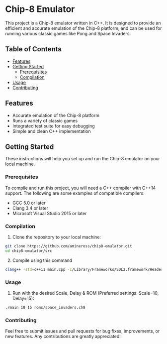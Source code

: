 
# Chip-8 Emulator

This project is a Chip-8 emulator written in C++. It is designed to provide an efficient and accurate emulation of the Chip-8 platform, and can be used for running various classic games like Pong and Space Invaders.

## Table of Contents

- [Features](#features)
- [Getting Started](#getting-started)
    - [Prerequisites](#prerequisites)
    - [Compilation](#compilation)
- [Usage](#usage)
- [Contributing](#contributing)

## Features

- Accurate emulation of the Chip-8 platform
- Runs a variety of classic games
- Integrated test suite for easy debugging
- Simple and clean C++ implementation

## Getting Started

These instructions will help you set up and run the Chip-8 emulator on your local machine.

### Prerequisites

To compile and run this project, you will need a C++ compiler with C++14 support. The following are some examples of compatible compilers:

- GCC 5.0 or later
- Clang 3.4 or later
- Microsoft Visual Studio 2015 or later

### Compilation

1. Clone the repository to your local machine:

```bash
git clone https://github.com/amineross/chip8-emulator.git
cd chip8-emulator/src
````
2. Compile using this command
```bash
clang++ -std=c++11 main.cpp -I/Library/Frameworks/SDL2.framework/Headers -F/Library/Frameworks -framework SDL2 -o main
```

### Usage

1. Run with the desired Scale, Delay & ROM (Preferred settings: Scale=10, Delay=15):
```bash
./main 10 15 roms/space_invaders.ch8
```

### Contributing
Feel free to submit issues and pull requests for bug fixes, improvements, or new features. Any contributions are greatly appreciated!
